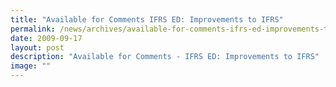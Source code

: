 ```yaml
---
title: "Available for Comments IFRS ED: Improvements to IFRS"
permalink: /news/archives/available-for-comments-ifrs-ed-improvements-to-ifrs/
date: 2009-09-17
layout: post
description: "Available for Comments - IFRS ED: Improvements to IFRS"
image: ""
---
```

